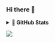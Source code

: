 ### Hi there 👋

<details>
    <summary><b>🔭 GitHub Stats</b></summary>

<br>

![Ehsan's GitHub stats](https://github-readme-stats.vercel.app/api?username=ehsansajadi&theme=dracula&show_icons=true)

![Top Langs](https://github-readme-stats.vercel.app/api/top-langs/?username=ehsansajadi&theme=dracula)


</details>

[![](https://img.shields.io/badge/-gmail-lightgray?style=for-the-badge&logo=gmail)](mailto:e.sajadi1379@gmail.com@gmail.com)
